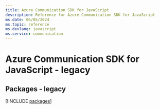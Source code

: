 ```yaml
---
title: Azure Communication SDK for JavaScript
description: Reference for Azure Communication SDK for JavaScript
ms.date: 06/05/2024
ms.topic: reference
ms.devlang: javascript
ms.service: communication
---
```

# Azure Communication SDK for JavaScript - legacy
## Packages - legacy
[!INCLUDE [packages](communication-index.md)]